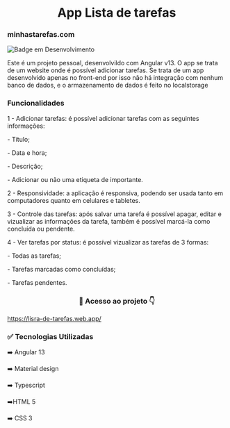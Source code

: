 <h1 align="center">App Lista de tarefas</h1>
<h3> minhastarefas.com </h3>

![Badge em Desenvolvimento](https://img.shields.io/badge/Status-Conclu%C3%ADdo-green)


<p>Este é um projeto pessoal, desenvolvildo com Angular v13. O app se trata de um website onde é possível adicionar tarefas. Se trata de um app desenvolvido apenas no front-end por isso não há integração com nenhum banco de dados, e o armazenamento de dados é feito no localstorage</p>


<h3>Funcionalidades</h3>

1 - Adicionar tarefas: é possível adicionar tarefas com as seguintes informações: 
   <p> - Título; </p>
   <p> - Data e hora;</p>
   <p> - Descrição;</p>
   <p> - Adicionar ou não uma etiqueta de importante.</p>

2 - Responsividade: a aplicação é responsiva, podendo ser usada tanto em computadores quanto em celulares e tabletes.

3 - Controle das tarefas: após salvar uma tarefa é possível apagar, editar e vizualizar as informações da tarefa, também é possível marcá-la como concluída ou pendente.

4 - Ver tarefas por status: é possível vizualizar as tarefas de 3 formas: 
   <p> - Todas as tarefas;</p>
  <p>  - Tarefas marcadas como concluídas;</p>
  <p>  - Tarefas pendentes.</p>

<h3 align="center">📁 Acesso ao projeto 👇</h3>

https://lisra-de-tarefas.web.app/

<h3>✅ Tecnologias Utilizadas</h3>

➡️ Angular 13

➡️ Material design

➡️ Typescript

➡️HTML 5

➡️ CSS 3
